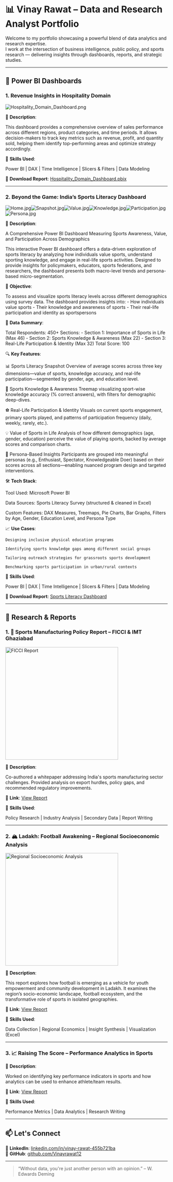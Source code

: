 # 📊 Vinay Rawat – Data and Research Analyst Portfolio

Welcome to my portfolio showcasing a powerful blend of data analytics and research expertise.  
I work at the intersection of business intelligence, public policy, and sports research — delivering insights through dashboards, reports, and strategic studies.

---

## 📁 Power BI Dashboards

### 1. **Revenue Insights in Hospitality Domain**

![Hospitality_Domain_Dashboard.png](Hospitality_Domain_Dashboard.png)

📌 **Description**:  

This dashboard provides a comprehensive overview of sales performance across different regions, product categories, and time periods. It allows decision-makers to track key metrics such as revenue, profit, and quantity sold, helping them identify top-performing areas and optimize strategy accordingly.

🔧 **Skills Used**:  

Power BI | DAX | Time Intelligence | Slicers & Filters | Data Modeling

🔗 **Download Report**: [Hospitality_Domain_Dashboard.pbix](Hospitality_Domain_Dashboard.pbix)

---

### 2. **Beyond the Game: India’s Sports Literacy Dashboard**

![Home.jpg](Home.jpg)![Snapshot.jpg](Snapshot.jpg)![Value.jpg](Value.jpg)![Knowledge.jpg](Knowledge.jpg)![Participation.jpg](Participation.jpg)![Persona.jpg](Persona.jpg)

📌 **Description**:  

A Comprehensive Power BI Dashboard Measuring Sports Awareness, Value, and Participation Across Demographics

This interactive Power BI dashboard offers a data-driven exploration of sports literacy by analyzing how individuals value sports, understand sporting knowledge, and engage in real-life sports activities. Designed to provide insights for policymakers, educators, sports federations, and researchers, the dashboard presents both macro-level trends and persona-based micro-segmentation.

📘 **Objective**:

To assess and visualize sports literacy levels across different demographics using survey data. The dashboard provides insights into: - How individuals value sports - Their knowledge and awareness of sports - Their real-life participation and identity as sportspersons

🧩 **Data Summary**: 

   Total Respondents: 450+
   Sections: - Section 1: Importance of Sports in Life (Max 46) 
             - Section 2: Sports Knowledge & Awareness (Max 22) 
             - Section 3: Real-Life Participation & Identity (Max 32)
   Total Score: 100

🔍 **Key Features**:

📊 Sports Literacy Snapshot
    Overview of average scores across three key dimensions—value of sports, knowledge accuracy, and real-life participation—segmented by gender, age, and education level.

📘 Sports Knowledge & Awareness
    Treemap visualizing sport-wise knowledge accuracy (% correct answers), with filters for demographic deep-dives.

⚽ Real-Life Participation & Identity
    Visuals on current sports engagement, primary sports played, and patterns of participation frequency (daily, weekly, rarely, etc.).

💡 Value of Sports in Life
    Analysis of how different demographics (age, gender, education) perceive the value of playing sports, backed by average scores and comparison charts.

🧠 Persona-Based Insights
    Participants are grouped into meaningful personas (e.g., Enthusiast, Spectator, Knowledgeable Doer) based on their scores across all sections—enabling nuanced program design and targeted interventions.

🛠️ **Tech Stack**:

Tool Used: Microsoft Power BI

Data Sources: Sports Literacy Survey (structured & cleaned in Excel)

Custom Features: DAX Measures, Treemaps, Pie Charts, Bar Graphs, Filters by Age, Gender, Education Level, and Persona Type

📈 **Use Cases**:

    Designing inclusive physical education programs

    Identifying sports knowledge gaps among different social groups

    Tailoring outreach strategies for grassroots sports development

    Benchmarking sports participation in urban/rural contexts

🔧 **Skills Used**:  

Power BI | DAX | Time Intelligence | Slicers & Filters | Data Modeling

🔗 **Download Report**: [Sports Literacy Dashboard](https://drive.google.com/drive/folders/1UuuM7reDAMBfMw4TgD4U_IYXVKcYRlXq?usp=sharing)

---

## 📄 Research & Reports

### 1. 🏏 Sports Manufacturing Policy Report – FICCI & IMT Ghaziabad  

<img src="FICCI_White_Paper_Coverpage.jpg" alt="FICCI Report" width="350"/>

📌 **Description**:  

Co-authored a whitepaper addressing India's sports manufacturing sector challenges. Provided analysis on export hurdles, policy gaps, and recommended regulatory improvements.  

🔗 **Link**: [View Report](https://ficci.in/study_details/24101)

🔧 **Skills Used**:  

Policy Research | Industry Analysis | Secondary Data | Report Writing

---

### 2. 🏔️ Ladakh: Football Awakening – Regional Socioeconomic Analysis  

<img src="Ladakh_Report_coverpage.png" alt="Regional Socioeconomic Analysis" width="350"/>

📌 **Description**:  

This report explores how football is emerging as a vehicle for youth empowerment and community development in Ladakh. It examines the region’s socio-economic landscape, football ecosystem, and the transformative role of sports in isolated geographies.

🔗 **Link**: [View Report](http://web.imt.edu/downloadfiles/src/Ladakh-Football-Awakening/)

🔧 **Skills Used**:  

Data Collection | Regional Economics | Insight Synthesis | Visualization (Excel)

---

### 3. 📈 Raising The Score – Performance Analytics in Sports  

📌 **Description**:  

Worked on identifying key performance indicators in sports and how analytics can be used to enhance athlete/team results.

🔗 **Link**: [View Report](http://web.imt.edu/downloadfiles/src/Raising-the-Score.pdf)  

🔧 **Skills Used**:  

Performance Metrics | Data Analytics | Research Writing

---

## 📫 Let's Connect

💼 **LinkedIn**: [linkedin.com/in/vinay-rawat-455b721ba](https://www.linkedin.com/in/vinay-rawat-455b721ba/)  
📂 **GitHub**: [github.com/Vinayrawat12](https://github.com/Vinayrawat12)

---

> “Without data, you're just another person with an opinion.” – W. Edwards Deming

